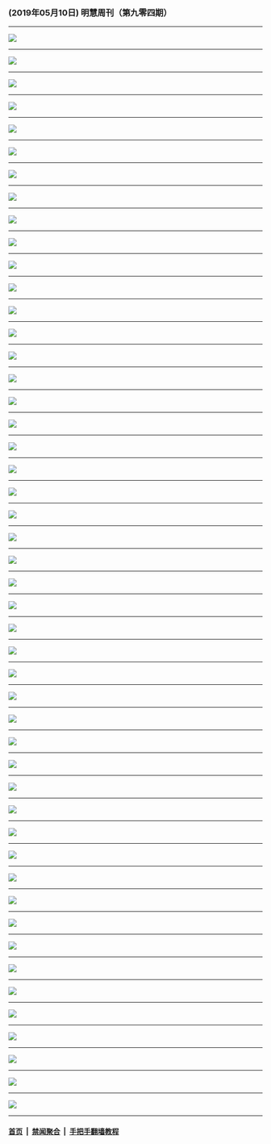 ### (2019年05月10日) 明慧周刊（第九零四期） 

---

<img src="http://qikan.minghui.org/mhqkpage/qikanimage/2019/05/10/mhweekly904_read-online1.png"/><hr/>
<img src="http://qikan.minghui.org/mhqkpage/qikanimage/2019/05/10/mhweekly904_read-online2.png"/><hr/>
<img src="http://qikan.minghui.org/mhqkpage/qikanimage/2019/05/10/mhweekly904_read-online3.png"/><hr/>
<img src="http://qikan.minghui.org/mhqkpage/qikanimage/2019/05/10/mhweekly904_read-online4.png"/><hr/>
<img src="http://qikan.minghui.org/mhqkpage/qikanimage/2019/05/10/mhweekly904_read-online5.png"/><hr/>
<img src="http://qikan.minghui.org/mhqkpage/qikanimage/2019/05/10/mhweekly904_read-online6.png"/><hr/>
<img src="http://qikan.minghui.org/mhqkpage/qikanimage/2019/05/10/mhweekly904_read-online7.png"/><hr/>
<img src="http://qikan.minghui.org/mhqkpage/qikanimage/2019/05/10/mhweekly904_read-online8.png"/><hr/>
<img src="http://qikan.minghui.org/mhqkpage/qikanimage/2019/05/10/mhweekly904_read-online9.png"/><hr/>
<img src="http://qikan.minghui.org/mhqkpage/qikanimage/2019/05/10/mhweekly904_read-online10.png"/><hr/>
<img src="http://qikan.minghui.org/mhqkpage/qikanimage/2019/05/10/mhweekly904_read-online11.png"/><hr/>
<img src="http://qikan.minghui.org/mhqkpage/qikanimage/2019/05/10/mhweekly904_read-online12.png"/><hr/>
<img src="http://qikan.minghui.org/mhqkpage/qikanimage/2019/05/10/mhweekly904_read-online13.png"/><hr/>
<img src="http://qikan.minghui.org/mhqkpage/qikanimage/2019/05/10/mhweekly904_read-online14.png"/><hr/>
<img src="http://qikan.minghui.org/mhqkpage/qikanimage/2019/05/10/mhweekly904_read-online15.png"/><hr/>
<img src="http://qikan.minghui.org/mhqkpage/qikanimage/2019/05/10/mhweekly904_read-online16.png"/><hr/>
<img src="http://qikan.minghui.org/mhqkpage/qikanimage/2019/05/10/mhweekly904_read-online17.png"/><hr/>
<img src="http://qikan.minghui.org/mhqkpage/qikanimage/2019/05/10/mhweekly904_read-online18.png"/><hr/>
<img src="http://qikan.minghui.org/mhqkpage/qikanimage/2019/05/10/mhweekly904_read-online19.png"/><hr/>
<img src="http://qikan.minghui.org/mhqkpage/qikanimage/2019/05/10/mhweekly904_read-online20.png"/><hr/>
<img src="http://qikan.minghui.org/mhqkpage/qikanimage/2019/05/10/mhweekly904_read-online21.png"/><hr/>
<img src="http://qikan.minghui.org/mhqkpage/qikanimage/2019/05/10/mhweekly904_read-online22.png"/><hr/>
<img src="http://qikan.minghui.org/mhqkpage/qikanimage/2019/05/10/mhweekly904_read-online23.png"/><hr/>
<img src="http://qikan.minghui.org/mhqkpage/qikanimage/2019/05/10/mhweekly904_read-online24.png"/><hr/>
<img src="http://qikan.minghui.org/mhqkpage/qikanimage/2019/05/10/mhweekly904_read-online25.png"/><hr/>
<img src="http://qikan.minghui.org/mhqkpage/qikanimage/2019/05/10/mhweekly904_read-online26.png"/><hr/>
<img src="http://qikan.minghui.org/mhqkpage/qikanimage/2019/05/10/mhweekly904_read-online27.png"/><hr/>
<img src="http://qikan.minghui.org/mhqkpage/qikanimage/2019/05/10/mhweekly904_read-online28.png"/><hr/>
<img src="http://qikan.minghui.org/mhqkpage/qikanimage/2019/05/10/mhweekly904_read-online29.png"/><hr/>
<img src="http://qikan.minghui.org/mhqkpage/qikanimage/2019/05/10/mhweekly904_read-online30.png"/><hr/>
<img src="http://qikan.minghui.org/mhqkpage/qikanimage/2019/05/10/mhweekly904_read-online31.png"/><hr/>
<img src="http://qikan.minghui.org/mhqkpage/qikanimage/2019/05/10/mhweekly904_read-online32.png"/><hr/>
<img src="http://qikan.minghui.org/mhqkpage/qikanimage/2019/05/10/mhweekly904_read-online33.png"/><hr/>
<img src="http://qikan.minghui.org/mhqkpage/qikanimage/2019/05/10/mhweekly904_read-online34.png"/><hr/>
<img src="http://qikan.minghui.org/mhqkpage/qikanimage/2019/05/10/mhweekly904_read-online35.png"/><hr/>
<img src="http://qikan.minghui.org/mhqkpage/qikanimage/2019/05/10/mhweekly904_read-online36.png"/><hr/>
<img src="http://qikan.minghui.org/mhqkpage/qikanimage/2019/05/10/mhweekly904_read-online37.png"/><hr/>
<img src="http://qikan.minghui.org/mhqkpage/qikanimage/2019/05/10/mhweekly904_read-online38.png"/><hr/>
<img src="http://qikan.minghui.org/mhqkpage/qikanimage/2019/05/10/mhweekly904_read-online39.png"/><hr/>
<img src="http://qikan.minghui.org/mhqkpage/qikanimage/2019/05/10/mhweekly904_read-online40.png"/><hr/>
<img src="http://qikan.minghui.org/mhqkpage/qikanimage/2019/05/10/mhweekly904_read-online41.png"/><hr/>
<img src="http://qikan.minghui.org/mhqkpage/qikanimage/2019/05/10/mhweekly904_read-online42.png"/><hr/>
<img src="http://qikan.minghui.org/mhqkpage/qikanimage/2019/05/10/mhweekly904_read-online43.png"/><hr/>
<img src="http://qikan.minghui.org/mhqkpage/qikanimage/2019/05/10/mhweekly904_read-online44.png"/><hr/>
<img src="http://qikan.minghui.org/mhqkpage/qikanimage/2019/05/10/mhweekly904_read-online45.png"/><hr/>
<img src="http://qikan.minghui.org/mhqkpage/qikanimage/2019/05/10/mhweekly904_read-online46.png"/><hr/>
<img src="http://qikan.minghui.org/mhqkpage/qikanimage/2019/05/10/mhweekly904_read-online47.png"/><hr/>
<img src="http://qikan.minghui.org/mhqkpage/qikanimage/2019/05/10/mhweekly904_read-online48.png"/><hr/>


#### [首页](../../../..) &nbsp;|&nbsp; [禁闻聚合](https://github.com/gfw-breaker/banned-news) &nbsp;|&nbsp; [手把手翻墙教程](https://github.com/gfw-breaker/guides) 